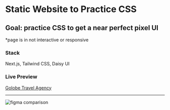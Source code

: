 # Static Website to Practice CSS

## Goal: practice CSS to get a near perfect pixel UI
*page is in not interactive or responsive

### Stack
Next.js, Tailwind CSS, Daisy UI

### Live Preview
[Golobe Travel Agency](https://golobe-travel-agency.vercel.app/)

***


![figma comparison](https://github.com/kingkwongsta/Golobe-Travel-Agency/blob/main/public/Golobe%20Travel%20Agency.png?raw=true)
